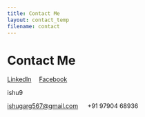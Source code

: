 ```yaml
---
title: Contact Me
layout: contact_temp
filename: contact
--- 
```


# Contact Me


<i class="fa fa-linkedin" aria-hidden="true"></i> <a href="www.linkedin.com/in/ishugarg" title="LinkedIn">LinkedIn</a>&emsp;
<i class="fa fa-facebook" aria-hidden="true"></i> <a href="https://www.facebook.com/ishugarg567" title="facebook">Facebook</a>&emsp;

<i class="fa fa-skype" aria-hidden="true"></i> ishu9&emsp;

<script type="text/javascript" src="https://secure.skypeassets.com/i/scom/js/skype-uri.js"></script>
<div id="SkypeButton_Call_ishu9_1">
 <script type="text/javascript">
 Skype.ui({
 "name": "dropdown",
 "element": "SkypeButton_Call_ishu9_1",
 "participants": ["ishu9"]
 });
 </script>
</div>

<script src="https://apis.google.com/js/platform.js" async defer></script>
<div class="g-hangout" data-render="createhangout"></div>

<i class="fa fa-envelope-square" aria-hidden="true"></i> ishugarg567@gmail.com &emsp;
<i class="fa fa-phone" aria-hidden="true"></i> +91 97904 68936
